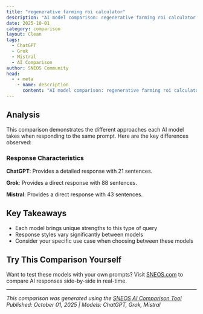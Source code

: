 ```yaml
---
title: "regenerative farming roi calculator"
description: "AI model comparison: regenerative farming roi calculator..."
date: 2025-10-01
category: comparison
layout: Clean
tags:
  - ChatGPT
  - Grok
  - Mistral
  - AI Comparison
author: SNEOS Community
head:
  - - meta
    - name: description
      content: "AI model comparison: regenerative farming roi calculator..."
---
```


<ChatComparison
  title="regenerative farming roi calculator"
  prompt="regenerative farming roi calculator"
  :responses='{"ChatGPT": "A Regenerative Farming ROI (Return on Investment) Calculator helps farmers and investors evaluate the financial benefits of implementing regenerative agriculture practices compared to conventional methods. These calculators typically consider inputs like initial investment costs, ongoing operational costs, yields, revenue changes, soil health improvements, carbon credits, and potential savings from reduced inputs.\n\n### Key Components to Include in a Regenerative Farming ROI Calculator:\n\n1. **Initial Investment Costs** \n - Soil amendments (compost, biochar, etc.) \n - Equipment for no-till or reduced-till farming \n - Cover crops seeds \n - Training and consulting fees \n\n2. **Operational Costs (Annual or Seasonal)** \n - Labor \n - Seeds and inputs (organic fertilizers, bio-pesticides) \n - Fuel and energy \n - Irrigation \n\n3. **Yields and Revenue** \n - Crop yields (before and after regenerative practices) \n - Crop prices or market rates \n - Additional revenue sources (e.g., carbon credits, agro-tourism) \n\n4. **Savings from Reduced Inputs** \n - Lower chemical fertilizer and pesticide use \n - Reduced fuel costs with no-till practices \n\n5. **Environmental Benefits Monetization (Optional)** \n - Carbon sequestration credits \n - Improved water retention reducing irrigation needs \n - Enhanced soil fertility \n\n6. **Time Horizon** \n - Number of years to measure ROI (often multi-year as benefits accumulate over time) \n\n---\n\n### Example Simple ROI Calculation Framework\n\n| Parameter | Value | Notes |\n|---------------------------------|-----------------------|----------------------------|\n| Initial investment | $X | One-time |\n| Annual additional operational cost | $Y | Compared to baseline |\n| Annual savings | $S | Reduced input \u0026 labor |\n| Annual revenue increase | $R | Increased yield or markets |\n| Number of years | N | ROI over multiple years |\n\n**ROI Formula:** \n\n\\[\nROI = \\frac{\\text{Total Benefits} - \\text{Total Costs}}{\\text{Total Costs}} \\times 100\n\\]\n\nWhere: \n\n\\[\n\\text{Total Benefits} = N \\times (R \u002B S)\n\\]\n\n\\[\n\\text{Total Costs} = \\text{Initial Investment} \u002B N \\times Y\n\\]\n\n---\n\n### Online Tools and Resources\n\n- **Regenerative Agriculture ROI Calculators:**\n - [Regeneration International](https://regenerationinternational.org/) \u2014 Provides resources and case studies.\n - [Cool Farm Tool](https://coolfarmtool.org/) \u2014 Assesses environmental impact, including some economic benefits.\n - [FarmDocs](https://farmdoc.illinois.edu/) \u2014 Offers economic analysis tools which can be adapted.\n\n- **Custom Excel Templates:** \n You can build a simple Excel spreadsheet with input fields for your costs, yields, and revenue changes to track and calculate ROI over time.\n\n---\n\nIf you\u2019d like, I can help you design a specific Excel template or write a small script to calculate regenerative farming ROI based on your input parameters. Just let me know!", "Grok": "Creating or using a Regenerative Farming ROI (Return on Investment) Calculator involves assessing the financial, environmental, and social benefits of transitioning to or maintaining regenerative agricultural practices. Regenerative farming focuses on improving soil health, increasing biodiversity, sequestering carbon, and enhancing ecosystem services while maintaining or increasing farm profitability.\n\nBelow, I\u0027ll outline the key components to consider when building or using a regenerative farming ROI calculator, along with steps to calculate potential returns. If you\u0027re looking for an existing tool, I\u2019ll also mention some resources where such calculators can be found.\n\n### Key Components of a Regenerative Farming ROI Calculator\n\n1. **Costs of Transition or Maintenance**:\n - **Initial Investment**: Costs for new equipment, cover crop seeds, compost, or livestock for rotational grazing.\n - **Labor Costs**: Additional time or hired help for implementing practices like no-till, crop rotation, or holistic management.\n - **Training and Education**: Workshops, certifications, or consulting fees for learning regenerative methods.\n - **Infrastructure**: Investments in fencing, water systems, or agroforestry setups.\n\n2. **Revenue and Savings**:\n - **Increased Yields**: Regenerative practices often improve soil health over time, leading to higher crop or livestock productivity.\n - **Reduced Input Costs**: Lower expenses on synthetic fertilizers, pesticides, and water due to improved soil fertility and water retention.\n - **Diversified Income Streams**: Additional revenue from agroforestry products, carbon credit markets, or direct-to-consumer sales.\n - **Premium Pricing**: Higher market prices for organic or regeneratively grown products.\n - **Government Incentives**: Payments for ecosystem services, conservation programs, or carbon sequestration (e.g., USDA NRCS programs in the U.S.).\n\n3. **Environmental and Social Benefits (Quantifiable where possible)**:\n - **Carbon Sequestration**: Potential income from carbon markets or offsets.\n - **Soil Health Improvements**: Reduced erosion and better nutrient cycling, leading to long-term cost savings.\n - **Water Retention**: Lower irrigation costs due to improved soil structure.\n - **Biodiversity**: Enhanced pollination services or pest control from natural predators.\n - **Community and Brand Value**: Improved public perception or customer loyalty due to sustainable practices.\n\n4. **Time Horizon**:\n - Regenerative farming often requires a long-term perspective. Initial costs may be higher, but benefits (like soil health and profitability) compound over 3\u201310 years.\n - ROI should be calculated over multiple years to account for transition periods and cumulative benefits.\n\n### Steps to Calculate ROI for Regenerative Farming\n\n1. **Gather Baseline Data**:\n - Current farming costs (inputs, labor, equipment).\n - Current yields and revenue.\n - Soil health metrics (optional, for tracking improvement).\n\n2. **Estimate Costs of Regenerative Practices**:\n - Sum up one-time and recurring costs for implementing regenerative methods (e.g., cover cropping, no-till, rotational grazing).\n\n3. **Project Revenue and Savings**:\n - Estimate yield increases based on case studies or local data (e.g., 5\u201320% yield improvement after 3\u20135 years).\n - Calculate savings on inputs like fertilizers and pesticides (e.g., 10\u201330% reduction over time).\n - Include potential income from carbon credits or ecosystem service payments (varies by region and market).\n\n4. **Calculate ROI**:\n - Use the formula: \n **ROI (%) = [(Total Benefits - Total Costs) / Total Costs] \u00D7 100**\n Where:\n - Total Benefits = Increased revenue \u002B cost savings \u002B additional income (e.g., carbon credits).\n - Total Costs = Initial and ongoing costs of regenerative practices.\n - Adjust for time by calculating Net Present Value (NPV) if benefits are spread over multiple years.\n\n5. **Account for Intangible Benefits**:\n - Quantify where possible (e.g., carbon credits for sequestration).\n - Note non-monetary gains like improved farm resilience to drought or enhanced community support.\n\n### Example Calculation (Simplified)\n- **Current Annual Profit**: $50,000 (from conventional farming)\n- **Costs to Transition to Regenerative**: $10,000 upfront (equipment, seeds) \u002B $2,000/year (labor, cover crops)\n- **Projected Benefits After 3 Years**:\n - Input cost savings: $3,000/year (less fertilizer and pesticide)\n - Yield increase: $5,000/year (higher productivity)\n - Carbon credits: $1,000/year (if applicable)\n- **Total Annual Benefit (Year 3 Onward)**: $9,000\n- **ROI (After 3 Years)**:\n - Total Costs = $10,000 (upfront) \u002B $6,000 (3 years of $2,000) = $16,000\n - Total Benefits = $9,000/year \u00D7 3 = $27,000\n - ROI = [($27,000 - $16,000) / $16,000] \u00D7 100 = 68.75%\n\nThis is a basic example; actual numbers will vary widely based on farm size, region, and specific practices.\n\n### Existing Tools and Resources for Regenerative Farming ROI Calculators\n\n1. **USDA NRCS Tools**:\n - The U.S. Department of Agriculture\u2019s Natural Resources Conservation Service offers tools like the COMET-Farm tool to estimate carbon sequestration and greenhouse gas reductions, which can translate into financial benefits via carbon markets.\n - Website: [COMET-Farm](http://comet-farm.com/)\n\n2. **Regen Network**:\n - A blockchain-based platform that helps farmers quantify and monetize carbon sequestration and other ecosystem services. They provide tools to estimate potential returns from carbon credits.\n - Website: [Regen Network](https://www.regen.network/)\n\n3. **Soil Health Institute**:\n - Provides resources and case studies on the economic benefits of soil health practices, including data for ROI calculations.\n - Website: [Soil Health Institute](https://soilhealthinstitute.org/)\n\n4. **Rodale Institute**:\n - Offers research and reports on the profitability of regenerative organic farming, including cost-benefit analyses.\n - Website: [Rodale Institute](https://rodaleinstitute.org/)\n\n5. **Custom Spreadsheets**:\n - If no existing tool fits your needs, you can create a custom Excel or Google Sheets calculator by inputting your farm\u2019s financial data and using formulas to track costs, benefits, and ROI over time. Include categories like those listed above (costs, revenue, savings).\n\n### Challenges and Considerations\n- **Data Variability**: ROI depends on local conditions (climate, soil type, market access), so generic calculators may not be fully accurate.\n- **Time Lag**: Benefits often take years to materialize, so patience and long-term planning are essential.\n- **Market Access**: Income from carbon credits or premium pricing requires access to specific markets or certification (e.g., organic, regenerative).\n- **Policy Support**: Government subsidies or incentives vary by country and region, impacting financial returns.\n\nIf you\u2019d like help building a custom spreadsheet or finding a specific tool for your region, let me know! Alternatively, I can provide more detailed case studies or examples of regenerative farming ROI from existing research. Where are you located, and what type of farming are you focusing on (e.g., crops, livestock, mixed)?", "Mistral": "Creating a Return on Investment (ROI) calculator for regenerative farming involves considering various factors such as initial investment, ongoing costs, potential revenue, and environmental benefits. Here\u0027s a simplified step-by-step guide to help you create a basic ROI calculator for regenerative farming:\n\n### Step 1: Define Inputs\n1. **Initial Investment**: Costs associated with transitioning to regenerative farming (e.g., equipment, seeds, training).\n2. **Ongoing Costs**: Annual expenses (e.g., labor, maintenance, inputs like compost or cover crop seeds).\n3. **Revenue**: Estimated annual income from crop sales, livestock, or other farm products.\n4. **Environmental Benefits**: Monetary value of environmental benefits (e.g., carbon credits, improved soil health).\n5. **Time Period**: Number of years over which the ROI will be calculated.\n\n### Step 2: Create the Calculator\nYou can use a spreadsheet program like Microsoft Excel or Google Sheets to create the calculator. Here\u2019s a basic outline:\n\n#### Columns:\n1. **Year**: The year of the investment period.\n2. **Initial Investment**: One-time cost at the beginning.\n3. **Ongoing Costs**: Annual costs.\n4. **Revenue**: Annual income.\n5. **Environmental Benefits**: Annual value of environmental benefits.\n6. **Net Cash Flow**: Revenue \u002B Environmental Benefits - Ongoing Costs.\n7. **Cumulative Cash Flow**: Running total of net cash flow.\n8. **ROI**: Return on Investment.\n\n#### Formulas:\n1. **Net Cash Flow**: \u0060= Revenue \u002B Environmental Benefits - Ongoing Costs\u0060\n2. **Cumulative Cash Flow**: \u0060= Previous Year\u0027s Cumulative Cash Flow \u002B Current Year\u0027s Net Cash Flow\u0060\n3. **ROI**: \u0060= (Cumulative Cash Flow / Initial Investment) * 100\u0060\n\n### Step 3: Example Calculation\nLet\u0027s assume the following inputs:\n- Initial Investment: $50,000\n- Ongoing Costs: $20,000 per year\n- Revenue: $30,000 per year\n- Environmental Benefits: $5,000 per year\n- Time Period: 5 years\n\n#### Year 1:\n- Initial Investment: $50,000\n- Ongoing Costs: $20,000\n- Revenue: $30,000\n- Environmental Benefits: $5,000\n- Net Cash Flow: $30,000 \u002B $5,000 - $20,000 = $15,000\n- Cumulative Cash Flow: $15,000\n- ROI: ($15,000 / $50,000) * 100 = 30%\n\n#### Year 2:\n- Ongoing Costs: $20,000\n- Revenue: $30,000\n- Environmental Benefits: $5,000\n- Net Cash Flow: $30,000 \u002B $5,000 - $20,000 = $15,000\n- Cumulative Cash Flow: $15,000 (Year 1) \u002B $15,000 (Year 2) = $30,000\n- ROI: ($30,000 / $50,000) * 100 = 60%\n\n#### Year 3:\n- Ongoing Costs: $20,000\n- Revenue: $30,000\n- Environmental Benefits: $5,000\n- Net Cash Flow: $30,000 \u002B $5,000 - $20,000 = $15,000\n- Cumulative Cash Flow: $30,000 (Year 2) \u002B $15,000 (Year 3) = $45,000\n- ROI: ($45,000 / $50,000) * 100 = 90%\n\n#### Year 4:\n- Ongoing Costs: $20,000\n- Revenue: $30,000\n- Environmental Benefits: $5,000\n- Net Cash Flow: $30,000 \u002B $5,000 - $20,000 = $15,000\n- Cumulative Cash Flow: $45,000 (Year 3) \u002B $15,000 (Year 4) = $60,000\n- ROI: ($60,000 / $50,000) * 100 = 120%\n\n#### Year 5:\n- Ongoing Costs: $20,000\n- Revenue: $30,000\n- Environmental Benefits: $5,000\n- Net Cash Flow: $30,000 \u002B $5,000 - $20,000 = $15,000\n- Cumulative Cash Flow: $60,000 (Year 4) \u002B $15,000 (Year 5) = $75,000\n- ROI: ($75,000 / $50,000) * 100 = 150%\n\n### Step 4: Interpret the Results\nThe ROI calculator will help you understand the financial viability of transitioning to regenerative farming. In this example, the ROI increases over time, indicating that the investment becomes more profitable as the years progress.\n\n### Step 5: Refine and Customize\nYou can refine the calculator by adding more detailed inputs and outputs, such as:\n- **Yield Increases**: Potential increases in crop yields due to improved soil health.\n- **Market Premiums**: Higher prices for regeneratively farmed products.\n- **Government Incentives**: Grants or subsidies for regenerative practices.\n\nBy customizing the calculator to your specific situation, you can make more informed decisions about the financial and environmental benefits of regenerative farming."}' 
  published-date="16:34"
/>

## Analysis

This comparison demonstrates the different approaches each AI model takes when responding to the same prompt. Here are the key differences observed:

### Response Characteristics

**ChatGPT**: Provides a detailed response with 21 sentences. 

**Grok**: Provides a direct response with 88 sentences. 

**Mistral**: Provides a direct response with 43 sentences. 

## Key Takeaways

- Each model brings unique strengths to this type of query
- Response styles vary significantly between models
- Consider your specific use case when choosing between these models

## Try This Comparison Yourself

Want to test these models with your own prompts? Visit [SNEOS.com](https://sneos.com) to compare AI responses side-by-side in real-time.

---

*This comparison was generated using the [SNEOS AI Comparison Tool](https://sneos.com)*
*Published: October 01, 2025 | Models: ChatGPT, Grok, Mistral*
